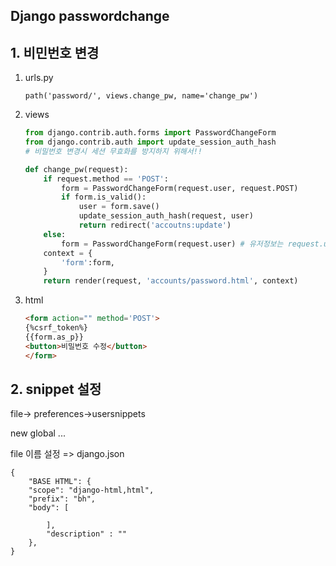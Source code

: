 ## Django passwordchange



## 1. 비민번호 변경

1. urls.py

   `path('password/', views.change_pw, name='change_pw')`



2. views

   ```python
   from django.contrib.auth.forms import PasswordChangeForm
   from django.contrib.auth import update_session_auth_hash
   # 비밀번호 변경시 세션 무효화를 방지하지 위해서!!
   
   def change_pw(request):
       if request.method == 'POST':
           form = PasswordChangeForm(request.user, request.POST)
           if form.is_valid():
               user = form.save()
               update_session_auth_hash(request, user)
               return redirect('accoutns:update')
       else:
           form = PasswordChangeForm(request.user) # 유저정보는 request.user에 저장되어있음
       context = {
           'form':form,
       }
       return render(request, 'accounts/password.html', context)
   ```

   

3. html

   ```html
   <form action="" method='POST'>
   {%csrf_token%}
   {{form.as_p}}
   <button>비밀번호 수정</button>
   </form>
   ```



## 2. snippet 설정

file-> preferences->usersnippets

new global ...

file 이름 설정 => django.json

```
{
	"BASE HTML": {
    "scope": "django-html,html",
    "prefix": "bh",
    "body": [
    
		],
		"description" : ""
	},
}
```




